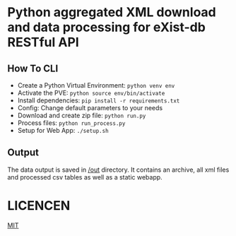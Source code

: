 # Python aggregated XML download and data processing for eXist-db RESTful API

## How To CLI

* Create a Python Virtual Environment: `python venv env`
* Activate the PVE: `python source env/bin/activate`
* Install dependencies: `pip install -r requirements.txt`
* Config: Change default parameters to your needs
* Download and create zip file: `python run.py`
* Process files: `python run_process.py`
* Setup for Web App: `./setup.sh`

## Output

The data output is saved in [/out](https://github.com/linxOD/fontane-notebook-rezpt/blob/main/out/) directory. It contains an archive, all xml files and processed csv tables as well as a static webapp. 

# LICENCEN

[MIT](https://github.com/linxOD/fontane-notebook-rezpt/blob/main/LICENSE)
